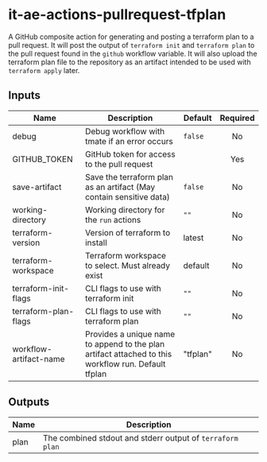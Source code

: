 # it-ae-actions-pullrequest-tfplan
A GitHub composite action for generating and posting a terraform plan to a pull request. It will post the output of `terraform init` and `terraform plan` to the pull request found in the `github` workflow variable. It will also upload the terraform plan file to the repository as an artifact intended to be used with `terraform apply` later.

## Inputs

| Name | Description | Default | Required |
|------|-------------|---------|:--------:|
| debug | Debug workflow with tmate if an error occurs | `false` | No |
| GITHUB_TOKEN | GitHub token for access to the pull request |  | Yes |
| save-artifact | Save the terraform plan as an artifact (May contain sensitive data) | `false` | No |
| working-directory | Working directory for the `run` actions | `""` | No |
| terraform-version | Version of terraform to install | latest | No |
| terraform-workspace | Terraform workspace to select. Must already exist  | default | No |
| terraform-init-flags | CLI flags to use with terraform init | `""` | No |
| terraform-plan-flags | CLI flags to use with terraform plan | `""` | No |
| workflow-artifact-name | Provides a unique name to append to the plan artifact attached to this workflow run. Default tfplan | "tfplan" | No |

## Outputs

| Name | Description |
|------|-------------|
| plan | The combined stdout and stderr output of `terraform plan` |
